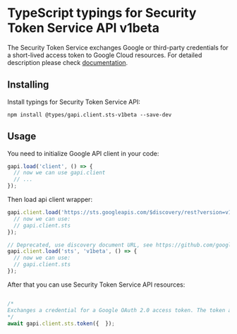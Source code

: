 # TypeScript typings for Security Token Service API v1beta

The Security Token Service exchanges Google or third-party credentials for a short-lived access token to Google Cloud resources.
For detailed description please check [documentation](http://cloud.google.com/iam/docs/workload-identity-federation).

## Installing

Install typings for Security Token Service API:

```
npm install @types/gapi.client.sts-v1beta --save-dev
```

## Usage

You need to initialize Google API client in your code:

```typescript
gapi.load('client', () => {
  // now we can use gapi.client
  // ...
});
```

Then load api client wrapper:

```typescript
gapi.client.load('https://sts.googleapis.com/$discovery/rest?version=v1beta', () => {
  // now we can use:
  // gapi.client.sts
});
```

```typescript
// Deprecated, use discovery document URL, see https://github.com/google/google-api-javascript-client/blob/master/docs/reference.md#----gapiclientloadname----version----callback--
gapi.client.load('sts', 'v1beta', () => {
  // now we can use:
  // gapi.client.sts
});
```



After that you can use Security Token Service API resources: <!-- TODO: make this work for multiple namespaces -->

```typescript

/*
Exchanges a credential for a Google OAuth 2.0 access token. The token asserts an external identity within a workload identity pool, or it applies a Credential Access Boundary to a Google access token. When you call this method, do not send the `Authorization` HTTP header in the request. This method does not require the `Authorization` header, and using the header can cause the request to fail.
*/
await gapi.client.sts.token({  });
```
